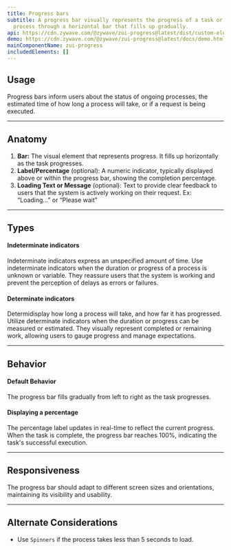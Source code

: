 ```yaml
---
title: Progress bars
subtitle: A progress bar visually represents the progress of a task or loading
  process through a horizontal bar that fills up gradually.
api: https://cdn.zywave.com/@zywave/zui-progress@latest/dist/custom-elements.json
demo: https://cdn.zywave.com/@zywave/zui-progress@latest/docs/demo.html
mainComponentName: zui-progress
includedElements: []
---
```

## Usage

Progress bars inform users about the status of ongoing processes, the estimated time of how long a process will take, or if a request is being executed.

- - -

## Anatomy

1. **Bar:** The visual element that represents progress. It fills up horizontally as the task progresses.
2. **Label/Percentage** (optional): A numeric indicator, typically displayed above or within the progress bar, showing the completion percentage.
3. **Loading Text or Message** (optional): Text to provide clear feedback to users that the system is actively working on their request. Ex: “Loading...” or “Please wait”

- - -

## Types

#### Indeterminate indicators

Indeterminate indicators express an unspecified amount of time. Use indeterminate indicators when the duration or progress of a process is unknown or variable. They reassure users that the system is working and prevent the perception of delays as errors or failures.

#### Determinate indicators

Determidisplay how long a process will take, and how far it has progressed. Utilize determinate indicators when the duration or progress can be measured or estimated. They visually represent completed or remaining work, allowing users to gauge progress and manage expectations.

- - -

## Behavior

#### Default Behavior

The progress bar fills gradually from left to right as the task progresses.

#### Displaying a percentage

The percentage label updates in real-time to reflect the current progress. When the task is complete, the progress bar reaches 100%, indicating the task's successful execution.

- - -

## Responsiveness

The progress bar should adapt to different screen sizes and orientations, maintaining its visibility and usability.

- - -

## Alternate Considerations

* Use `Spinners` if the process takes less than 5 seconds to load.